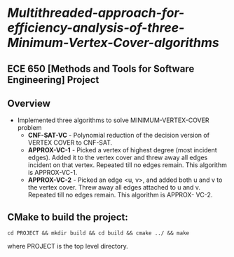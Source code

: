 # *Multithreaded-approach-for-efficiency-analysis-of-three-Minimum-Vertex-Cover-algorithms*
## ECE 650 [Methods and Tools for Software Engineering] Project

## Overview

-   Implemented three algorithms to solve MINIMUM-VERTEX-COVER problem
    - **CNF-SAT-VC** - Polynomial reduction of the decision version of VERTEX COVER to CNF-SAT.
    - **APPROX-VC-1** - Picked a vertex of highest degree (most incident edges). Added it to the vertex cover and threw away all edges incident on that vertex. Repeated till no edges remain. This algorithm is APPROX-VC-1.
    - **APPROX-VC-2** - Picked an edge <u, v>, and added both u and v to the vertex cover. Threw away all edges attached to u and v. Repeated till no edges remain. This algorithm is APPROX- VC-2.

## CMake to build the project:

    cd PROJECT && mkdir build && cd build && cmake ../ && make

where PROJECT is the top level directory.
